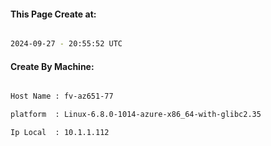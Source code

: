 
   
#### This Page Create at:

```bash

2024-09-27 - 20:55:52 UTC

```

#### Create By Machine:

```bash

Host Name : fv-az651-77

platform  : Linux-6.8.0-1014-azure-x86_64-with-glibc2.35

Ip Local  : 10.1.1.112

```


